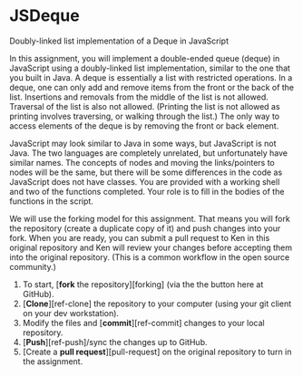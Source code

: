 # JSDeque
Doubly-linked list implementation of a Deque in JavaScript

In this assignment, you will implement a double-ended queue (deque) in JavaScript
using a doubly-linked list implementation, similar to the one
that you built in Java. A deque is essentially a list with restricted operations.
In a deque, one can only add and remove items from the front or the back of the list.
Insertions and removals from the middle of the list is not allowed. Traversal
of the list is also not allowed. (Printing the list is not allowed as printing
involves traversing, or walking through the list.)
The only way to access elements of the deque is by removing the front or back element.

JavaScript may look similar to Java in some ways, but JavaScript is not
Java. The two languages are completely unrelated, but unfortunately have
similar names. The concepts of nodes and moving the links/pointers to nodes
will be the same, but there will be some differences in the code as JavaScript
does not have classes. You are provided with a working shell and two of the functions
completed. Your role is to fill in the bodies of the functions in the script.

We will use the forking model for this assignment. That means
you will fork the repository (create a duplicate copy of it)
and push changes into your fork. When you are ready, you can submit
a pull request to Ken in this original repository and Ken will
review your changes before accepting them into the original repository.
(This is a common workflow in the open source community.)

1. To start, [**fork** the repository][forking] (via the the button here at GitHub).
1. [**Clone**][ref-clone] the repository to your computer (using your git client on your dev workstation).
1. Modify the files and [**commit**][ref-commit] changes to your local repository.
1. [**Push**][ref-push]/sync the changes up to GitHub.
1. [Create a **pull request**][pull-request] on the original repository to turn in the assignment.